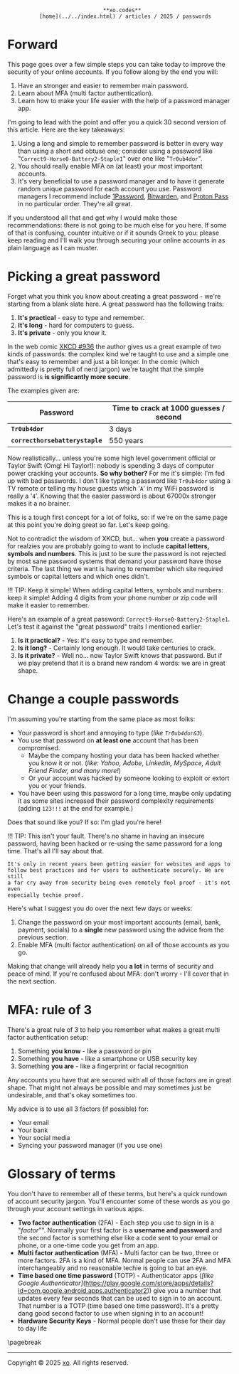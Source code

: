                                   **xo.codes**
              [home](../../index.html) / articles / 2025 / passwords

Forward
================================================================================

This page goes over a few simple steps you can take today to improve the
security of your online accounts. If you follow along by the end you will:

1. Have an stronger and easier to remember main password.
2. Learn about MFA (multi factor authentication).
3. Learn how to make your life easier with the help of a password manager app.

I'm going to lead with the point and offer you a quick 30 second version of this
article. Here are the key takeaways:

1. Using a long and simple to remember password is better in every way than
   using a short and obtuse one; consider using a password like
   "`Correct9-Horse0-Battery2-Staple1`" over one like "`Tr0ub4dor`".
2. You should really enable MFA on (at least) your most important accounts.
3. It's very beneficial to use a password manager and to have it generate random
   unique password for each account you use. Password managers I recommend
   include [1Password](https://1password.com),
   [Bitwarden](https://bitwarden.com), and 
   [Proton Pass](https://proton.me/pass) in no particular order. They're all
   great.
   
If you understood all that and get why I would make those recommendations:
there is not going to be much else for you here. If some of that is confusing,
counter intuitive or if it sounds Greek to you: please keep reading and I'll
walk you through securing your online accounts in as plain language as I can
muster.

Picking a great password
================================================================================
Forget what you think you know about creating a great password - we're starting
from a blank slate here. A great password has the following traits:

1. **It's practical** - easy to type and remember.
2. **It's long** - hard for computers to guess.
3. **It's private** - only you know it.

In the web comic [XKCD #936](https://xkcd.com/936/) the author gives us a
great example of two kinds of passwords: the complex kind we're taught to use
and a simple one that's easy to remember and just a bit longer. In the comic 
(which admittedly is pretty full of nerd jargon) we're taught that the simple
password is **is significantly more secure**. 

The examples given are:

| Password                            | Time to crack at 1000 guesses / second |
|-------------------------------------|----------------------------------------|
| **`Tr0ub4dor`**                     | 3 days                                 |
| **`correcthorsebatterystaple`**     | 550 years                              |

Now realistically... unless you're some high level government official or Taylor
Swift (Omg! Hi Taylor!): nobody is spending 3 days of computer power cracking
your accounts. **So why bother?** For me it's simple: I'm fed up with bad
passwords. I don't like typing a password like `Tr0ub4dor` using a TV remote or
telling my house guests which '`A`' in my WiFi password is really a '`4`'.
Knowing that the easier password is about 67000x stronger makes it a no brainer.

This is a tough first concept for a lot of folks, so: if we're on the same page
at this point you're doing great so far. Let's keep going.

Not to contradict the wisdom of XKCD, but... when **you** create a password for
realzies you are probably going to want to include **capital letters, symbols
and numbers**. This is just to be sure the password is not rejected by most sane
password systems that demand your password have those criteria. The last thing
we want is having to remember which site required symbols or capital letters and
which ones didn't.

!!! TIP: Keep it simple!
    When adding capital letters, symbols and numbers: keep it simple! Adding 4
    digits from your phone number or zip code will make it easier to remember.

Here's an example of a great password: `Correct9-Horse0-Battery2-Staple1`. Let's
test it against the "great password" traits I mentioned earlier:

1. **Is it practical?** - Yes: it's easy to type and remember.
2. **Is it long?** - Certainly long enough. It would take centuries to crack.
3. **Is it private?** - Well no... now Taylor Swift knows that password. But if
   we play pretend that it is a brand new random 4 words: we are in great shape.

Change a couple passwords
================================================================================
I'm assuming you're starting from the same place as most folks:

- Your password is short and annoying to type (*like `Tr0ub4dor&3`*).
- You use that password on **at least one** account that has been compromised.
    - Maybe the company hosting your data has been hacked whether you know it or
      not. (*like: Yahoo, Adobe, LinkedIn, MySpace, Adult Friend Finder, and
      many more!*)
    - Or your account was hacked by someone looking to exploit or extort you or
      your friends.
- You have been using this password for a long time, maybe only updating it as
  some sites increased their password complexity requirements (adding
  `123!!!` at the end for example.)

Does that sound like you? If so: I'm glad you're here!

!!! TIP: This isn't your fault.
    There's no shame in having an insecure password, having been hacked or
    re-using the same password for a long time. That's all I'll say about that.
    
    It's only in recent years been getting easier for websites and apps to
    follow best practices and for users to authenticate securely. We are still
    a far cry away from security being even remotely fool proof - it's not even
    especially techie proof.

Here's what I suggest you do over the next few days or weeks:
1. Change the password on your most important accounts (email, bank, payment,
   socials) to a **single** new password using the advice from the previous
   section.
2. Enable MFA (multi factor authentication) on all of those accounts as you go.

Making that change will already help you **a lot** in terms of security and
peace of mind. If you're confused about MFA: don't worry - I'll cover that in
the next section.

MFA: rule of 3
================================================================================
There's a great rule of 3 to help you remember what makes a great multi factor
authentication setup:

1. Something **you know** - like a password or pin
2. Something **you have** - like a smartphone or USB security key
3. Something **you are** - like a fingerprint or facial recognition

Any accounts you have that are secured with all of those factors are in great
shape. That might not always be possible and may sometimes just be undesirable,
and that's okay sometimes too.

My advice is to use all 3 factors (if possible) for:
- Your email
- Your bank
- Your social media
- Syncing your password manager (if you use one)

Glossary of terms
================================================================================

You don't have to remember all of these terms, but here's a quick rundown of
account security jargon. You'll encounter some of these words as you go through
your account settings in various apps.

- **Two factor authentication** (2FA) - Each step you use to sign in is a
  "*factor*"". Normally your first factor is a **username and password** and the
  second factor is something else like a code sent to your email or phone, or a
  one-time code you get from an app.
- **Multi factor authentication** (MFA) - Multi factor can be two, three or more
  factors. 2FA is a kind of MFA. Normal people can use 2FA and MFA
  interchangeably and no reasonable techie is going to bat an eye.
- **Time based one time password** (TOTP) - Authenticator apps (*[like Google
   Authenticator]*(https://play.google.com/store/apps/details?id=com.google.android.apps.authenticator2))
   give you a number that updates every few seconds that can be used to sign in
   to an account. That number is a TOTP (time based one time password). It's a
   pretty dang good second factor to use when signing in to an account!
- **Hardware Security Keys** - Normal people don't use these for their day to
   day life

\pagebreak

--------------------------------------------------------------------------------

Copyright © 2025 [xo](https://xo.codes). All rights reserved.